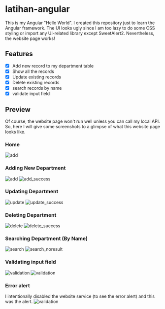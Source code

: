 # latihan-angular
This is my Angular "Hello World". I created this repository just to learn the Angular framework. The UI looks ugly since I am too lazy to do some CSS styling or import any UI-related library except SweetAlert2. Nevertheless, the website page works!

## Features
- [x] Add new record to my department table 
- [x] Show all the records
- [x] Update existing records
- [x] Delete existing records
- [x] search records by name
- [x] validate input field

## Preview
Of course, the website page won't run well unless you can call my local API. So, here I will give some screenshots to a glimpse of what this website page looks like.
### Home
![add](preview/home.png)

### Adding New Department
![add](preview/add.png)
![add_success](preview/add_success.png)

### Updating Department
![update](preview/update.png)
![update_success](preview/update_success.png)

### Deleting Department
![delete](preview/delete.png)
![delete_success](preview/delete_success.png)

### Searching Department (By Name)
![search](preview/search.png)
![search_noresult](preview/search404.png)

### Validating input field
![validation](preview/validation1.png)
![validation](preview/validation2.png)

### Error alert
I intentionally disabled the website service (to see the error alert) and this was the alert.
![validation](preview/error.png)
